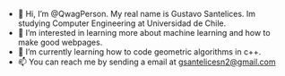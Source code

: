 - 👋 Hi, I’m @QwagPerson. My real name is Gustavo Santelices. Im studying Computer Engineering at Universidad de Chile. 
- 👀 I’m interested in learning more about machine learning and how to make good webpages.
- 🌱 I’m currently learning how to code geometric algorithms in c++.
- 📫 You can reach me by sending a email at gsantelicesn2@gmail.com

<!---
QwagPerson/QwagPerson is a ✨ special ✨ repository because its `README.md` (this file) appears on your GitHub profile.
You can click the Preview link to take a look at your changes.
--->
